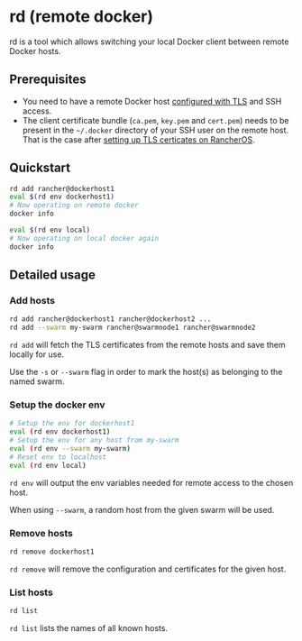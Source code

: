 # rd (remote docker)

rd is a tool which allows switching your local Docker client between remote Docker hosts.

## Prerequisites

* You need to have a remote Docker host [configured with TLS](https://docs.docker.com/engine/security/https/#client-modes) and SSH access.
* The client certificate bundle (`ca.pem`, `key.pem` and `cert.pem`) needs to be present in the `~/.docker` directory of your SSH user on the remote host. That is the case after [setting up TLS certicates on RancherOS](http://rancher.com/docs/os/configuration/setting-up-docker-tls/#generate-client-certificates).

## Quickstart

```bash
rd add rancher@dockerhost1
eval $(rd env dockerhost1)
# Now operating on remote docker
docker info

eval $(rd env local)
# Now operating on local docker again
docker info
```

## Detailed usage

### Add hosts

```bash
rd add rancher@dockerhost1 rancher@dockerhost2 ...
rd add --swarm my-swarm rancher@swarmnode1 rancher@swarmnode2
```

`rd add` will fetch the TLS certificates from the remote hosts and save them locally for use.

Use the `-s` or `--swarm` flag in order to mark the host(s) as belonging to the named swarm.

### Setup the docker env

```bash
# Setup the env for dockerhost1
eval (rd env dockerhost1)
# Setup the env for any host from my-swarm
eval (rd env --swarm my-swarm)
# Reset env to localhost
eval (rd env local)
```

`rd env` will output the env variables needed for remote access to the chosen host.

When using `--swarm`, a random host from the given swarm will be used.

### Remove hosts

```bash
rd remove dockerhost1
```

`rd remove` will remove the configuration and certificates for the given host.

### List hosts

```bash
rd list
```

`rd list` lists the names of all known hosts.
